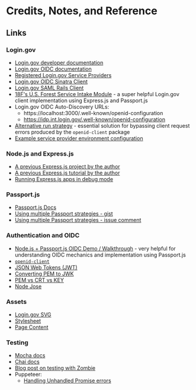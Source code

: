 # Credits, Notes, and Reference

## Links

### Login.gov

  + [Login.gov developer documentation](https://developers.login.gov/)
  + [Login.gov OIDC documentation](https://developers.login.gov/openid-connect/#developer-portal)
  + [Registered Login.gov Service Providers](https://github.com/18F/identity-idp/blob/master/config/service_providers.yml#L125-L129)
  + [Login.gov OIDC Sinatra Client](https://github.com/18F/identity-sp-sinatra)
  + [Login.gov SAML Rails Client](https://github.com/18F/identity-sp-rails)
  + [18F's U.S. Forest Service Intake Module](https://github.com/18F/fs-intake-module/blob/master/server/src/auth/login-gov.es6) - a super helpful Login.gov client implementation using Express.js and Passport.js
  + Login.gov OIDC Auto-Discovery URLs:
    + https://localhost:3000/.well-known/openid-configuration
    + https://idp.int.login.gov/.well-known/openid-configuration
  + [Alternative run strategy](https://stackoverflow.com/a/42157085/670433) - essential solution for bypassing client request errors produced by the `openid-client` package
  + [Example service provider environment configuration](https://github.com/18F/identity-openidconnect-sinatra/blob/master/.env.example)

### Node.js and Express.js

  + [A previous Express.js project by the author](https://github.com/data-creative/express-on-rails-starter-app/blob/starter/app.js)
  + [A previous Express.js tutorial by the author](https://github.com/prof-rossetti/southernct-csc-443-01-201701/blob/master/projects/crud-application/checkpoints/)
  + [Running Express.js apps in debug mode](https://expressjs.com/en/guide/debugging.html)

### Passport.js

  + [Passport.js Docs](http://www.passportjs.org/docs/)
  + [Using multiple Passport strategies - gist](https://gist.github.com/joshbirk/1732068)
  + [Using multiple Passport strategies - issue comment](https://github.com/jaredhanson/passport/issues/287#issuecomment-58188179)

### Authentication and OIDC

  + [Node.js + Passport.js OIDC Demo / Walkthrough](https://github.com/srmoore/oidc_nodejs_demo) - very helpful for understanding OIDC mechanics and implementation using Passport.js
  + [`openid-client`](https://github.com/panva/node-openid-client)
  + [JSON Web Tokens (JWT)](https://jwt.io/)
  + [Converting PEM to JWK](https://github.com/dannycoates/pem-jwk)
  + [PEM vs CRT vs KEY](https://crypto.stackexchange.com/questions/43697/what-is-the-difference-between-pem-csr-key-and-crt)
  + [Node Jose](https://github.com/cisco/node-jose)

### Assets

  + [Login.gov SVG](https://github.com/18F/identity-sp-sinatra/blob/master/public/img/login-gov.svg)
  + [Stylesheet](https://github.com/18F/identity-sp-sinatra/blob/master/public/css/lib/basscss.min.css)
  + [Page Content](https://github.com/18F/identity-sp-sinatra/blob/master/views/success.erb)

### Testing

  + [Mocha docs](https://mochajs.org/)
  + [Chai docs](http://chaijs.com/)
  + [Blog post on testing with Zombie](http://www.redotheweb.com/2013/01/15/functional-testing-for-nodejs-using-mocha-and-zombie-js.html)
  + Puppeteer:
    + [Handling Unhandled Promise errors](https://github.com/GoogleChrome/puppeteer/issues/1390#issuecomment-344506047)
